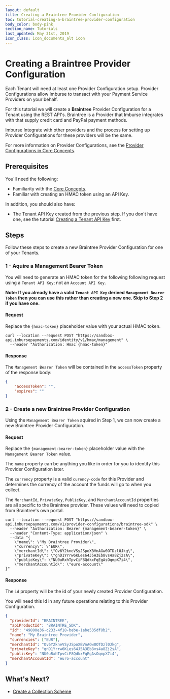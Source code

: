 ```yaml
---
layout: default
title: Creating a Braintree Provider Configuration
toc: tutorial-creating-a-braintree-provider-configuration
body_color: body-pink
section_name: Tutorials
last_updated: May 31st, 2019
icon_class: icon_documents_alt icon
---
```

# Creating a Braintree Provider Configuration
Each Tenant will need at least one Provider Configuration setup. Provider Configurations allow Imburse to transact with your Payment Service Providers on your behalf.

For this tutorial we will create a **Braintree** Provider Configuration for a Tenant using the REST API's. Braintree is a Provider that Imburse integrates with that supply credit card and PayPal payment methods.

Imburse Integrate with other providers and the process for setting up Provider Configurations for these providers will be the same.

For more information on Provider Configurations, see the [Provider Configurations in Core Concepts](/pages/guides/core-concepts/#provider-configurations).

## Prerequisites

You'll need the following:

- Familiarity with the [Core Concepts](/pages/guides/core-concepts).
- Familiar with creating an HMAC token using an API Key.

In addition, you should also have:
- The Tenant API Key created from the previous step. If you don't have one, see the tutorial [Creating a Tenant API Key](/pages/tutorials/creating-a-tenant-security-key) first.

## Steps
Follow these steps to create a new Braintree Provider Configuration for one of your Tenants.

### 1 - Aquire a Management Bearer Token
You will need to generate an HMAC token for the following following request using a `Tenant API Key`; not an `Account API Key`.

**Note: If you already have a valid `Tenant API Key` derived `Management Bearer Token` then you can use this rather than creating a new one. Skip to Step 2 if you have one.**


#### Request
Replace the `{hmac-token}` placeholder value with your actual HMAC token.

```curl
curl --location --request POST "https://sandbox-api.imbursepayments.com/identity/v1/hmac/management" \
  --header "Authorization: Hmac {hmac-token}"
```

#### Response
The `Management Bearer Token` will be contained in the `accessToken` property of the response body:

```json
{
    "accessToken": "",
    "expires": ""
}
```


### 2 - Create a new Braintree Provider Configuration
Using the `Management Bearer Token` aquired in Step 1, we can now create a new Braintree Provider Configuration.


#### Request

Replace the `{management-bearer-token}` placeholder value with the `Management Bearer Token` value.

The `name` property can be anything you like in order for you to identify this Provider Configuration later.

The `currency` property is a valid `curency-code` for this Provider and determines the currency of the account the funds will go to when you collect.

The `MerchantId`, `PrivateKey`, `PublicKey`, and `MerchantAccountId` properties are all specific to the Braintree provider.
These values will need to copied from Braintree's own portal.

```curl
curl --location --request POST "https://sandbox-api.imbursepayments.com/v1/provider-configurations/braintree-sdk" \
  --header "Authorization: Bearer {management-bearer-token}" \
  --header "Content-Type: application/json" \
  --data "{
    \"name\": \"My Braintree Provider\",
    \"currency\": \"EUR\",
    \"merchantId\": \"Ov6Y2kneVSyJSpoXBVnAGw0OTDzl0Jkg\",
    \"privateKey\": \"gnD1Yrrw6KLes64J5A3Eb8vs4a8Zj2sA\",
    \"publicKey\": \"NU0uRxhTpvCiF8QdkxFqEgAsOqmpX7i4\",
    \"merchantAccountId\": \"euro-account\"
}"
```

#### Response
The `id` property will be the id of your newly created Provider Configuration.

You will need this Id in any future operations relating to this Provider Configuration.

```json
{
  "providerId": "BRAINTREE",
  "apiProductId": "BRAINTRE_SDK",
  "id": "49800e36-c233-4f18-bebe-1abe535df8b2",
  "name": "My Braintree Provider",
  "currencies": ["EUR"],
  "merchantId": "Ov6Y2kneVSyJSpoXBVnAGw0OTDzl0Jkg",
  "privateKey": "gnD1Yrrw6KLes64J5A3Eb8vs4a8Zj2sA",
  "publicKey": "NU0uRxhTpvCiF8QdkxFqEgAsOqmpX7i4",
  "merchantAccountId": "euro-account"
}
```

## What's Next?

- [Create a Collection Scheme](/pages/tutorials/creating-a-collection-scheme)





